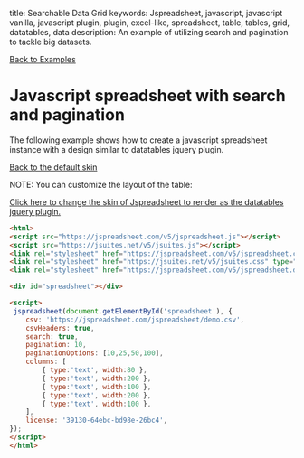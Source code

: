 title: Searchable Data Grid
keywords: Jspreadsheet, javascript, javascript vanilla, javascript plugin, plugin, excel-like, spreadsheet, table, tables, grid, datatables, data
description: An example of utilizing search and pagination to tackle big datasets.

[Back to Examples](/docs/v5/examples "Back to the examples section")

# Javascript spreadsheet with search and pagination

The following example shows how to create a javascript spreadsheet instance with a design similar to datatables jquery plugin.

[Back to the default skin](/docs/v5/examples/datatables?default=1)

NOTE: You can customize the layout of the table:

[Click here to change the skin of Jspreadsheet to render as the datatables jquery plugin.](/docs/v5/examples/datatables)

```html
<html>
<script src="https://jspreadsheet.com/v5/jspreadsheet.js"></script>
<script src="https://jsuites.net/v5/jsuites.js"></script>
<link rel="stylesheet" href="https://jspreadsheet.com/v5/jspreadsheet.css" type="text/css" />
<link rel="stylesheet" href="https://jsuites.net/v5/jsuites.css" type="text/css" />
<link rel="stylesheet" href="https://jspreadsheet.com/v5/jspreadsheet.datatables.css" type="text/css" />

<div id="spreadsheet"></div>

<script>
 jspreadsheet(document.getElementById('spreadsheet'), {
    csv: 'https://jspreadsheet.com/jspreadsheet/demo.csv',
    csvHeaders: true,
    search: true,
    pagination: 10,
    paginationOptions: [10,25,50,100],
    columns: [
        { type:'text', width:80 },
        { type:'text', width:200 },
        { type:'text', width:100 },
        { type:'text', width:200 },
        { type:'text', width:100 },
    ],
    license: '39130-64ebc-bd98e-26bc4',
});
</script>
</html>
```
 
